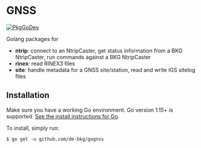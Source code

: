 # GNSS
[![PkgGoDev](https://pkg.go.dev/badge/de-bkg/gognss)](https://pkg.go.dev/github.com/de-bkg/gognss)

Golang packages for 
* **ntrip**: connect to an NtripCaster, get status information from a BKG NtripCaster, run commands against a BKG NtripCaster
* **rinex**: read RINEX3 files
* **site**: handle metadata for a GNSS site/station, read and write IGS sitelog files



## Installation

Make sure you have a working Go environment.  Go version 1.15+ is supported.  [See
the install instructions for Go](http://golang.org/doc/install.html).

To install, simply run:
```
$ go get -u github.com/de-bkg/gognss
```
